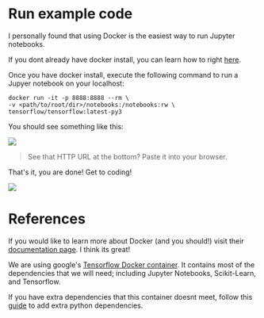 # Run example code
I personally found that using Docker is the easiest way to run Jupyter notebooks. 

If you dont already have docker install, you can learn how to right <a href="https://docs.docker.com/engine/installation/" target="_blank">here</a>.

Once you have docker install, execute the following command to run a Jupyer notebook on your localhost:

```
docker run -it -p 8888:8888 --rm \
-v <path/to/root/dir>/notebooks:/notebooks:rw \
tensorflow/tensorflow:latest-py3
```

You should see something like this:

<img src="https://lh3.googleusercontent.com/GvWw-sn2s2tbhN_IwoJ2ArGNa7ePp4AxCkhJwqlhxDA0MbJDlFhZKTTaqKMCBcT5a7pa1xWDkU_R9oxyP-B5=w2560-h1406-rw" />

> See that HTTP URL at the bottom? Paste it into your browser.

That's it, you are done! Get to coding!

<img src="https://lh5.googleusercontent.com/MEPlV6mD9WvPYy4ST6a0gc63keE-ijqPql388kTHwjXvEidTmKIAf-nUJU7ymK_sF1W1UHMx5qyccZQGG8PC=w2560-h1406-rw" />


# References
If you would like to learn more about Docker (and you should!) visit their <a href="https://docs.docker.com/" target="_blank">documentation page</a>. I think its great!

We are using google's <a href="https://hub.docker.com/r/tensorflow/tensorflow/" target="_blank">Tensorflow Docker container</a>. It contains most of the dependencies that we will need; including Jupyter Notebooks, Scikit-Learn, and Tensorflow.

If you have extra dependencies that this container doesnt meet, follow this <a href="https://github.com/gabrielnieves18/Hands-On-Machine-Learning/blob/master/docs/Add%20dependencies.md" target="_blank">guide</a> to add extra python dependencies.

